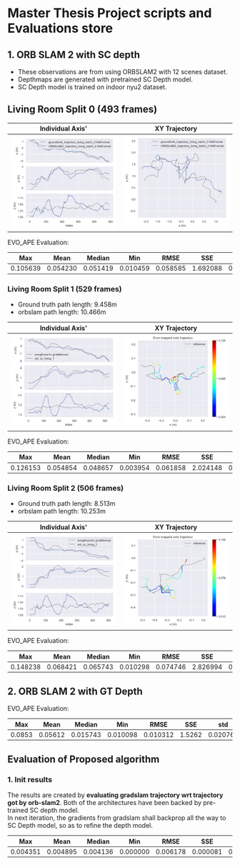 # Master Thesis Project scripts and Evaluations store

## 1. ORB SLAM 2 with SC depth
- These observations are from using ORBSLAM2 with 12 scenes dataset.
- Depthmaps are generated with pretrained SC Depth model.
- SC Depth model is trained on indoor nyu2 dataset.

## Living Room Split 0 (493 frames)

Individual Axis'             |  XY Trajectory
:-------------------------:|:-------------------------:
![](./orbslam_and_scdepth_performance_xyz.png) |  ![](./orbslam_and_scdepth_performance_traj.png)

EVO_APE Evaluation:

Max | Mean | Median | Min | RMSE | SSE | std
--- | ---  | ---    | --- |---   |---  |--- 
0.105639 | 0.054230 | 0.051419 | 0.010459 | 0.058585 | 1.692088 | 0.022165

### Living Room Split 1 (529 frames)

- Ground truth path length: 9.458m
- orbslam path length: 10.466m

Individual Axis'             |  XY Trajectory
:-------------------------:|:-------------------------:
![](./orbslam_and_scdepth_performance_xyz_1.png) |  ![](./orbslam_and_scdepth_performance_traj_1.png)

EVO_APE Evaluation:

Max | Mean | Median | Min | RMSE | SSE | std
--- | ---  | ---    | --- |---   |---  |--- 
0.126153 | 0.054854 | 0.048657 | 0.003954 | 0.061858 | 2.024148 | 0.028589


### Living Room Split 2 (506 frames)

- Ground truth path length: 8.513m
- orbslam path length: 10.253m

Individual Axis'             |  XY Trajectory
:-------------------------:|:-------------------------:
![](./orbslam_and_scdepth_performance_xyz_2.png) |  ![](./orbslam_and_scdepth_performance_traj_2.png)

EVO_APE Evaluation:

Max | Mean | Median | Min | RMSE | SSE | std
--- | ---  | ---    | --- |---   |---  |--- 
0.148238 | 0.068421 | 0.065743 | 0.010298 | 0.074746 | 2.826994 | 0.030092

## 2. ORB SLAM 2 with GT Depth

EVO_APE Evaluation:

Max | Mean | Median | Min | RMSE | SSE | std
--- | ---  | ---    | --- |---   |---  |--- 
0.0853 | 0.05612 | 0.015743 | 0.010098 | 0.010312 | 1.5262 | 0.020760

## Evaluation of Proposed algorithm

### 1. Init results
The results are created by **evaluating gradslam trajectory wrt trajectory got by orb-slam2**. Both of the architectures have been backed by pre-trained SC depth model. <br>
In next iteration, the gradients from gradslam shall backprop all the way to SC Depth model, so as to refine the depth model.<br>

Max | Mean | Median | Min | RMSE | SSE | std
--- | ---  | ---    | --- |---   |---  |--- 
0.004351 | 0.004895 | 0.004136 | 0.000000 | 0.006178 | 0.000081 | 0.001312
